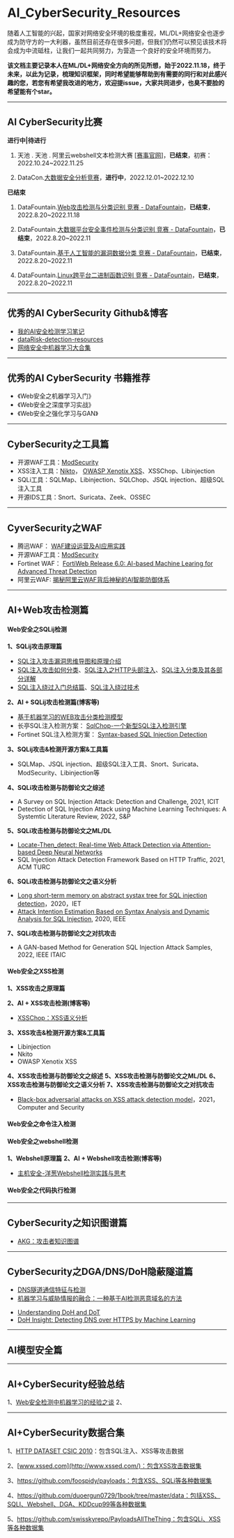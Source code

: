 # AI_CyberSecurity_Resources
随着人工智能的兴起，国家对网络安全环境的极度重视，ML/DL+网络安全也逐步成为防守方的一大利器，虽然目前还存在很多问题，但我们仍然可以预见该技术将会成为中流砥柱，让我们一起共同努力，为营造一个良好的安全环境而努力。  

**该文档主要记录本人在ML/DL+网络安全方向的所见所想，始于2022.11.18，终于未来，以此为记录，梳理知识框架，同时希望能够帮助到有需要的同行和对此感兴趣的您，若您有希望我改进的地方，欢迎提issue，大家共同进步，也臭不要脸的希望能有个star。**

---

## AI CyberSecurity比赛
**进行中|待进行**

1. 天池 . 天池 . 阿里云webshell文本检测大赛 [[赛事官网](https://tianchi.aliyun.com/competition/entrance/532035/introduction)]，**已结束**，初赛：2022.10.24~2022.11.25

2. DataCon.[大数据安全分析竞赛](https://datacon.qianxin.com/datacon2022)，**进行中**，2022.12.01~2022.12.10

**已结束**

1. DataFountain.[Web攻击检测与分类识别 竞赛 - DataFountain](https://www.datafountain.cn/competitions/596)，**已结束**， 2022.8.20~2022.11.18

2. DataFountain.[大数据平台安全事件检测与分类识别 竞赛 - DataFountain](https://www.datafountain.cn/competitions/595)，**已结束**，2022.8.20~2022.11
3. DataFountain.[基于人工智能的漏洞数据分类 竞赛 - DataFountain](https://www.datafountain.cn/competitions/594)，**已结束**，2022.8.20~2022.11
4. DataFountain.[Linux跨平台二进制函数识别 竞赛 - DataFountain](https://www.datafountain.cn/competitions/593)，**已结束**，2022.8.20~2022.11

---

## 优秀的AI CyberSecurity Github&博客
* [我的AI安全检测学习笔记](https://4o4notfound.org/index.php/archives/127/) 
* [dataRisk-detection-resources](https://github.com/LiaoWenzhe/dataRisk-detection-resources/blob/main/README_zh-CN.md) 
* [网络安全中机器学习大合集](https://github.com/jivoi/awesome-ml-for-cybersecurity/blob/master/README_ch.md)

---

## 优秀的AI CyberSecurity 书籍推荐
* 《Web安全之机器学习入门》
* 《Web安全之深度学习实战》
* 《Web安全之强化学习与GAN》

---

## CyberSecurity之工具篇
* 开源WAF工具：[ModSecurity](http://www.modsecurity.cn/)
* XSS注入工具：[Nikto](https://github.com/sullo/nikto)，	[OWASP Xenotix XSS](https://github.com/ajinabraham/OWASP-Xenotix-XSS-Exploit-Framework)、XSSChop、Libinjection
* SQLi工具：SQLMap、Libinjection、SQLChop、JSQL injection、超级SQL注入工具
* 开源IDS工具：Snort、Suricata、Zeek、OSSEC

---

## CyverSecurity之WAF
* 腾迅WAF： [WAF建设运营及AI应用实践](https://security.tencent.com/index.php/blog/msg/145)
* 开源WAF工具：[ModSecurity](http://www.modsecurity.cn/)
* Fortinet WAF： [FortiWeb Release 6.0: AI-based Machine Learing for Advanced Threat Detection](https://www.fortinet.com/blog/business-and-technology/fortiweb-release-6-0--ai-based-machine-learning-for-advanced-thr)
* 阿里云WAF: [揭秘阿里云WAF背后神秘的AI智能防御体系](https://developer.aliyun.com/article/723263?spm=a2c6h.14164896.0.0.7cc13a49u3CTps)

---

## AI+Web攻击检测篇
#### Web安全之SQLij检测
**1、SQLij攻击原理篇**
* [SQL注入攻击漏洞思维导图和原理介绍](https://blog.csdn.net/sycamorelg/article/details/125148706?spm=1001.2014.3001.5502)
* [SQL注入攻击如何分类](https://www.jianshu.com/p/52f4a371c8b7)、[SQL注入之HTTP头部注入](https://blog.csdn.net/qq_52072846/article/details/123006267)、[SQL注入分类及其各部分详解](https://www.cnblogs.com/sunny11/p/14402679.html#_label3)
* [SQL注入绕过入门总结篇](https://www.freebuf.com/articles/web/281586.html)、[SQL注入绕过技术](https://blog.csdn.net/Likhaooo/article/details/122746954)

**2、AI + SQLij攻击检测篇(博客等)**

* [基于机器学习的WEB攻击分类检测模型]( https://www.freebuf.com/news/184687.html)
* 长亭SQL注入检测方案： [SqlChop-一个新型SQL注入检测引擎](https://blog.chaitin.cn/sqlchop-the-sqli-detection-engine/)
* Fortinet SQL注入检测方案： [Syntax-based SQL Injection Detection](https://help.fortinet.com/fweb/580/Content/FortiWeb/fortiweb-admin/syntaxbased_sqli_detect.htm#syntax-sqli-detect-builtin-template)

**3、SQLij攻击&检测开源方案&工具篇**

* SQLMap、JSQL injection、超级SQL注入工具、Snort、Suricata、ModSecurity、Libinjection等

**4、SQLi攻击检测与防御论文之综述**

* A Survey on SQL Injection Attack: Detection and Challenge, 2021, ICIT
* Detection of SQL Injection Attack using Machine Learning Techniques: A Systemtic Literature Review, 2022, S&P

**5、SQLi攻击检测与防御论文之ML/DL**

* [Locate-Then_detect: Real-time Web Attack Detection via Attention-based Deep Neural Networks](https://www.ijcai.org/Proceedings/2019/0656.pdf)
* SQL Injection Attack Detection Framework Based on HTTP Traffic, 2021, ACM TURC

**6、SQLi攻击检测与防御论文之语义分析**

* [Long short-term memory on abstract systax tree for SQL injection detection](https://ietresearch.onlinelibrary.wiley.com/doi/10.1049/sfw2.12018)，2020，IET
* [Attack Intention Estimation Based on Syntax Analysis and Dynamic Analysis for SQL Injection](https://ieeexplore.ieee.org/abstract/document/9202752), 2020, IEEE

**7、SQLi攻击检测与防御论文之对抗攻击**

* A GAN-based Method for Generation SQL Injection Attack Samples, 2022, IEEE ITAIC

#### Web安全之XSS检测
**1、XSS攻击之原理篇**

**2、AI + XSS攻击检测(博客等)**

* [XSSChop：XSS语义分析](https://blog.51cto.com/u_15127693/4117204)

**3、XSS攻击&检测开源方案&工具篇**

* Libinjection
* Nkito
* OWASP Xenotix XSS

**4、XSS攻击检测与防御论文之综述**
**5、XSS攻击检测与防御论文之ML/DL**
**6、XSS攻击检测与防御论文之语义分析**
**7、XSS攻击检测与防御论文之对抗攻击**
* [Black-box adversarial attacks on XSS attack detection model](https://dl.acm.org/doi/10.1016/j.cose.2021.102554)，2021，Computer and Security

#### Web安全之命令注入检测

#### Web安全之webshell检测
**1、Webshell原理篇**
**2、AI + Webshell攻击检测(博客等)**
* [主机安全-洋葱Webshell检测实践与思考](https://security.tencent.com/index.php/blog/msg/152)

#### Web安全之代码执行检测

---

## CyberSecurity之知识图谱篇
- [AKG：攻击者知识图谱](https://4o4notfound.org/index.php/category/%E5%AE%89%E5%85%A8%E7%AE%97%E6%B3%95/)

---

## CyberSecurity之DGA/DNS/DoH隐蔽隧道篇
- [DNS隧道通信特征与检测](http://blog.nsfocus.net/dns-tunnel-communication-characteristics-detection/?from=timeline)
- [机器学习与威胁情报的融合：一种基于AI检测恶意域名的方法](https://www.freebuf.com/articles/es/187451.html)

* [Understanding DoH and DoT](https://incompass.netstar-inc.com/understanding-doh-and-dot/)
* [DoH Insight: Detecting DNS over HTTPS by Machine Learning](https://sappan-project.eu/wp-content/uploads/2020/09/DOH-2.pdf)



---

## AI模型安全篇


---

## AI+CyberSecurity经验总结
1、[Web安全检测中机器学习的经验之谈](https://iami.xyz/ML-IN-Webshell-Detection-Advantages-And-Disadvantages/)
2、

---

## AI+CyberSecurity数据合集
1、[HTTP DATASET CSIC 2010](https://www.tic.itefi.csic.es/dataset/)：包含SQL注入、XSS等攻击数据

2、[www.xssed.com](http://www.xssed.com/)：包含XSS攻击数据集

3、https://github.com/foospidy/payloads：包含XSS、SQLi等各种数据集

4、https://github.com/duoergun0729/1book/tree/master/data：包括XSS、SQLI、Webshell、DGA、KDDcup99等各种数据集

5、https://github.com/swisskyrepo/PayloadsAllTheThing：包含SQLi、XSS等各种数据集

